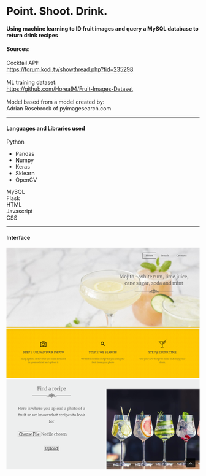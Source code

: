 # Point. Shoot. Drink.
#### Using machine learning to ID fruit images and query a MySQL database to return drink recipes 
#### Sources:

Cocktail API:<br>
  https://forum.kodi.tv/showthread.php?tid=235298<br><br>
ML training dataset:<br>
  https://github.com/Horea94/Fruit-Images-Dataset
<br><br>
Model based from a model created by:<br>
Adrian Rosebrock of pyimagesearch.com

***

#### Languages and Libraries used
Python
* Pandas
* Numpy 
* Keras
* Sklearn
* OpenCV

 MySQL <br/>
 Flask <br/>
 HTML <br/>
 Javascript <br/>
 CSS <br/>
 ***
 #### Interface


![websitepart1](https://github.com/GreciaWhite/Point.Shoot.Drink./blob/master/Website1.PNG)
![websitepart2](https://github.com/GreciaWhite/Point.Shoot.Drink./blob/master/website2.PNG)
![websitepart3](https://github.com/GreciaWhite/Point.Shoot.Drink./blob/master/website3.PNG)
